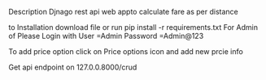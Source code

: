 Description 
Djnago rest api web appto calculate fare as per distance 

to Installation download file or run
pip install -r requirements.txt
For Admin of 
Please Login with 
User =Admin
Password =Admin@123

To add price option 
click on Price options icon and add new prcie info

Get api endpoint on 
127.0.0.8000/crud